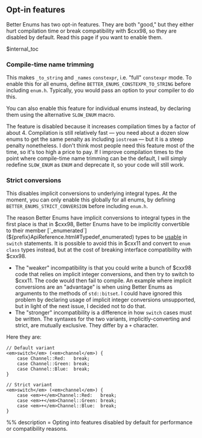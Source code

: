 ## Opt-in features

Better Enums has two opt-in features. They are both "good," but they either hurt
compilation time or break compatibility with $cxx98, so they are disabled by
default. Read this page if you want to enable them.

$internal_toc

### Compile-time name trimming

This makes `_to_string` and `_names` `constexpr`, i.e. "full" `constexpr` mode.
To enable this for all enums, define `BETTER_ENUMS_CONSTEXPR_TO_STRING` before
including `enum.h`. Typically, you would pass an option to your compiler to do
this.

You can also enable this feature for individual enums instead, by declaring them
using the alternative `SLOW_ENUM` macro.

The feature is disabled because it increases compilation times by a factor of
about 4. Compilation is still relatively fast &mdash; you need about a dozen
slow enums to get the same penalty as including `iostream` &mdash; but it is
a steep penalty nonetheless. I don't think most people need this feature most of
the time, so it's too high a price to pay. If I improve compilation times to the
point where compile-time name trimming can be the default, I will simply
redefine `SLOW_ENUM` as `ENUM` and deprecate it, so your code will still work.

### Strict conversions

This disables implicit conversions to underlying integral types. At the moment,
you can only enable this globally for all enums, by defining
`BETTER_ENUMS_STRICT_CONVERSION` before including `enum.h`.

The reason Better Enums have implicit conversions to integral types in the first
place is that in $cxx98, Better Enums have to be implicitly convertible to their
member [`_enumerated`](${prefix}ApiReference.html#Typedef_enumerated) types to
be [usable](${prefix}tutorial/SafeSwitch.html) in `switch` statements. It is
possible to avoid this in $cxx11 and convert to `enum class` types instead, but
at the cost of breaking interface compatibility with $cxx98.

  - The "weaker" incompatibility is that you could write a bunch of $cxx98 code
    that relies on implicit integer conversions, and then try to switch to
    $cxx11. The code would then fail to compile. An example where implicit
    conversions are an "advantage" is when using Better Enums as arguments to
    the methods of `std::bitset`. I could have ignored this problem by declaring
    usage of implicit integer conversions unsupported, but in light of the next
    issue, I decided not to do that.
  - The "stronger" incompatibility is a difference in how `switch` cases must be
    written. The syntaxes for the two variants, implicitly-converting and
    strict, are mutually exclusive. They differ by a `+` character.

Here they are:

    // Default variant
    <em>switch</em> (<em>channel</em>) {
        case Channel::Red:   break;
        case Channel::Green: break;
        case Channel::Blue:  break;
    }

    // Strict variant
    <em>switch</em> (<em>channel</em>) {
        case <em>+</em>Channel::Red:   break;
        case <em>+</em>Channel::Green: break;
        case <em>+</em>Channel::Blue:  break;
    }

%% description = Opting into features disabled by default for performance or
compatibility reasons.
